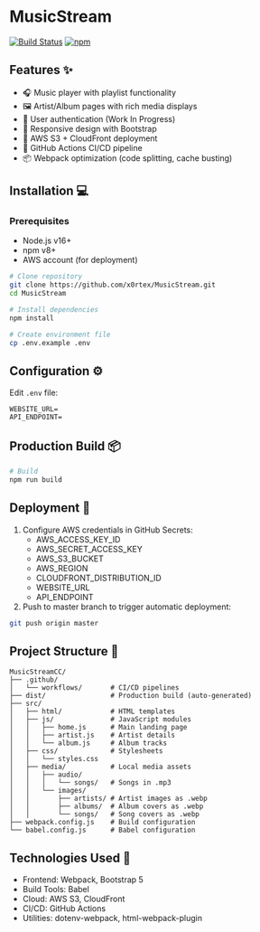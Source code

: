 # MusicStream

[![Build Status](https://github.com/x0rtex/MusicStream/actions/workflows/deploy.yml/badge.svg?event=push&label=Build)](https://github.com/x0rtex/MusicStream/actions)
[![npm](https://img.shields.io/npm/v/webpack)](https://www.npmjs.com/package/webpack)

## Features ✨

- 🎧 Music player with playlist functionality
- 🖼️ Artist/Album pages with rich media displays
- 🔐 User authentication (Work In Progress)
- 📱 Responsive design with Bootstrap
- 🚀 AWS S3 + CloudFront deployment
- 🔄 GitHub Actions CI/CD pipeline
- 📦 Webpack optimization (code splitting, cache busting)

## Installation 💻

### Prerequisites

- Node.js v16+
- npm v8+
- AWS account (for deployment)

```bash
# Clone repository
git clone https://github.com/x0rtex/MusicStream.git
cd MusicStream

# Install dependencies
npm install

# Create environment file
cp .env.example .env
```

## Configuration ⚙️

Edit `.env` file:

```env
WEBSITE_URL=
API_ENDPOINT=
```

## Production Build 📦

```bash
# Build
npm run build
```

## Deployment 🚀

1. Configure AWS credentials in GitHub Secrets:
    - AWS_ACCESS_KEY_ID
    - AWS_SECRET_ACCESS_KEY
    - AWS_S3_BUCKET
    - AWS_REGION
    - CLOUDFRONT_DISTRIBUTION_ID
    - WEBSITE_URL
    - API_ENDPOINT
2. Push to master branch to trigger automatic deployment:

```bash
git push origin master
````

## Project Structure 📂

```
MusicStreamCC/
├── .github/
│   └── workflows/       # CI/CD pipelines
├── dist/                # Production build (auto-generated)
├── src/
│   ├── html/            # HTML templates
│   ├── js/              # JavaScript modules
│   │   ├── home.js      # Main landing page
│   │   ├── artist.js    # Artist details
│   │   └── album.js     # Album tracks
│   ├── css/             # Stylesheets
│   │   └── styles.css
│   ├── media/           # Local media assets
│   │   ├── audio/
│   │   │   └── songs/   # Songs in .mp3
│   │   └── images/
│   │       ├── artists/ # Artist images as .webp
│   │       ├── albums/  # Album covers as .webp
│   │       └── songs/   # Song covers as .webp
├── webpack.config.js    # Build configuration
└── babel.config.js      # Babel configuration
```

## Technologies Used 🔧

- Frontend: Webpack, Bootstrap 5
- Build Tools: Babel
- Cloud: AWS S3, CloudFront
- CI/CD: GitHub Actions
- Utilities: dotenv-webpack, html-webpack-plugin
